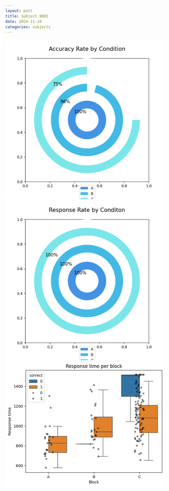 ```yaml
---
layout: post
title: Subject 9002
date: 2024-11-10
categories: subjects
---
```


![](data/9002/run-2/9002_accuracy_rate.png)
![](data/9002/run-2/9002_response_rate.png)
![](data/9002/run-2/9002_rt.png)

